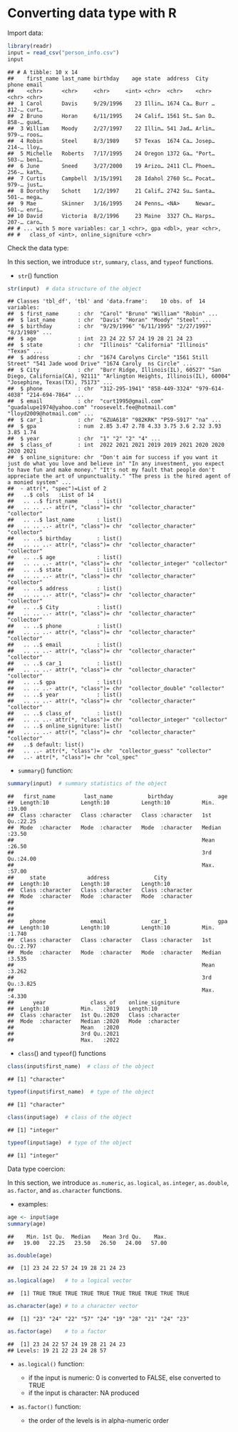 Converting data type with R
================

Import data:

``` r
library(readr)
input = read_csv("person_info.csv")
input
```

    ## # A tibble: 10 x 14
    ##    first_name last_name birthday    age state  address  City   phone email
    ##    <chr>      <chr>     <chr>     <int> <chr>  <chr>    <chr>  <chr> <chr>
    ##  1 Carol      Davis     9/29/1996    23 Illin… 1674 Ca… Burr … 312-… curt…
    ##  2 Bruno      Horan     6/11/1995    24 Calif… 1561 St… San D… 858-… guad…
    ##  3 William    Moody     2/27/1997    22 Illin… 541 Jad… Arlin… 979-… roos…
    ##  4 Robin      Steel     8/3/1989     57 Texas  1674 Ca… Josep… 214-… lloy…
    ##  5 Michelle   Roberts   7/17/1995    24 Oregon 1372 Ga… "Port… 503-… ben1…
    ##  6 June       Sneed     3/27/2000    19 Arizo… 2411 Cl… Phoen… 256-… kath…
    ##  7 Curtis     Campbell  3/15/1991    28 Idahol 2760 Sc… Pocat… 979-… just…
    ##  8 Dorothy    Schott    1/2/1997     21 Calif… 2742 Su… Santa… 501-… mega…
    ##  9 Mae        Skinner   3/16/1995    24 Penns… <NA>     Newar… 501-… enri…
    ## 10 David      Victoria  8/2/1996     23 Maine  3327 Ch… Harps… 207-… caro…
    ## # ... with 5 more variables: car_1 <chr>, gpa <dbl>, year <chr>,
    ## #   class_of <int>, online_signiture <chr>

Check the data type:

In this section, we introduce `str`, `summary`, `class`, and `typeof` functions.

-   `str`() function

``` r
str(input)  # data structure of the object
```

    ## Classes 'tbl_df', 'tbl' and 'data.frame':    10 obs. of  14 variables:
    ##  $ first_name      : chr  "Carol" "Bruno" "William" "Robin" ...
    ##  $ last_name       : chr  "Davis" "Horan" "Moody" "Steel" ...
    ##  $ birthday        : chr  "9/29/1996" "6/11/1995" "2/27/1997" "8/3/1989" ...
    ##  $ age             : int  23 24 22 57 24 19 28 21 24 23
    ##  $ state           : chr  "Illinois" "California" "Illinois" "Texas" ...
    ##  $ address         : chr  "1674 Carolyns Circle" "1561 Still Street" "541 Jade wood Drive" "1674 Caroly  ns Circle" ...
    ##  $ City            : chr  "Burr Ridge, Illinois(IL), 60527" "San Diego, California(CA), 92111" "Arlington Heights, Illinois(IL), 60004" "Josephine, Texas(TX), 75173" ...
    ##  $ phone           : chr  "312-295-1941" "858-449-3324" "979-614-4038" "214-694-7864" ...
    ##  $ email           : chr  "curt1995@gmail.com" "guadalupe1974@yahoo.com" "roosevelt.fee@hotmail.com" "lloyd2009@hotmail.com" ...
    ##  $ car_1           : chr  "6ZUA618" "982KRK" "PS9-S917" "na" ...
    ##  $ gpa             : num  2.85 3.47 2.78 4.33 3.75 3.6 2.32 3.93 3.85 1.74
    ##  $ year            : chr  "1" "2" "2" "4" ...
    ##  $ class_of        : int  2022 2021 2021 2019 2019 2021 2020 2020 2020 2021
    ##  $ online_signiture: chr  "Don't aim for success if you want it just do what you love and believe in" "In any investment, you expect to have fun and make money." "It's not my fault that people don't appreciate the art of unpunctuality." "The press is the hired agent of a monied system" ...
    ##  - attr(*, "spec")=List of 2
    ##   ..$ cols   :List of 14
    ##   .. ..$ first_name      : list()
    ##   .. .. ..- attr(*, "class")= chr  "collector_character" "collector"
    ##   .. ..$ last_name       : list()
    ##   .. .. ..- attr(*, "class")= chr  "collector_character" "collector"
    ##   .. ..$ birthday        : list()
    ##   .. .. ..- attr(*, "class")= chr  "collector_character" "collector"
    ##   .. ..$ age             : list()
    ##   .. .. ..- attr(*, "class")= chr  "collector_integer" "collector"
    ##   .. ..$ state           : list()
    ##   .. .. ..- attr(*, "class")= chr  "collector_character" "collector"
    ##   .. ..$ address         : list()
    ##   .. .. ..- attr(*, "class")= chr  "collector_character" "collector"
    ##   .. ..$ City            : list()
    ##   .. .. ..- attr(*, "class")= chr  "collector_character" "collector"
    ##   .. ..$ phone           : list()
    ##   .. .. ..- attr(*, "class")= chr  "collector_character" "collector"
    ##   .. ..$ email           : list()
    ##   .. .. ..- attr(*, "class")= chr  "collector_character" "collector"
    ##   .. ..$ car_1           : list()
    ##   .. .. ..- attr(*, "class")= chr  "collector_character" "collector"
    ##   .. ..$ gpa             : list()
    ##   .. .. ..- attr(*, "class")= chr  "collector_double" "collector"
    ##   .. ..$ year            : list()
    ##   .. .. ..- attr(*, "class")= chr  "collector_character" "collector"
    ##   .. ..$ class_of        : list()
    ##   .. .. ..- attr(*, "class")= chr  "collector_integer" "collector"
    ##   .. ..$ online_signiture: list()
    ##   .. .. ..- attr(*, "class")= chr  "collector_character" "collector"
    ##   ..$ default: list()
    ##   .. ..- attr(*, "class")= chr  "collector_guess" "collector"
    ##   ..- attr(*, "class")= chr "col_spec"

-   `summary`() function:

``` r
summary(input)  # summary statistics of the object
```

    ##   first_name         last_name           birthday              age       
    ##  Length:10          Length:10          Length:10          Min.   :19.00  
    ##  Class :character   Class :character   Class :character   1st Qu.:22.25  
    ##  Mode  :character   Mode  :character   Mode  :character   Median :23.50  
    ##                                                           Mean   :26.50  
    ##                                                           3rd Qu.:24.00  
    ##                                                           Max.   :57.00  
    ##     state             address              City          
    ##  Length:10          Length:10          Length:10         
    ##  Class :character   Class :character   Class :character  
    ##  Mode  :character   Mode  :character   Mode  :character  
    ##                                                          
    ##                                                          
    ##                                                          
    ##     phone              email              car_1                gpa       
    ##  Length:10          Length:10          Length:10          Min.   :1.740  
    ##  Class :character   Class :character   Class :character   1st Qu.:2.797  
    ##  Mode  :character   Mode  :character   Mode  :character   Median :3.535  
    ##                                                           Mean   :3.262  
    ##                                                           3rd Qu.:3.825  
    ##                                                           Max.   :4.330  
    ##      year              class_of    online_signiture  
    ##  Length:10          Min.   :2019   Length:10         
    ##  Class :character   1st Qu.:2020   Class :character  
    ##  Mode  :character   Median :2020   Mode  :character  
    ##                     Mean   :2020                     
    ##                     3rd Qu.:2021                     
    ##                     Max.   :2022

-   `class`() and `typeof`() functions

``` r
class(input$first_name)  # class of the object
```

    ## [1] "character"

``` r
typeof(input$first_name)  # type of the object
```

    ## [1] "character"

``` r
class(input$age)  # class of the object
```

    ## [1] "integer"

``` r
typeof(input$age)  # type of the object
```

    ## [1] "integer"

Data type coercion:

In this section, we introduce `as.numeric`, `as.logical`, `as.integer`, `as.double`, `as.factor`, and `as.character` functions.

-   examples:

``` r
age <- input$age 
summary(age)
```

    ##    Min. 1st Qu.  Median    Mean 3rd Qu.    Max. 
    ##   19.00   22.25   23.50   26.50   24.00   57.00

``` r
as.double(age)
```

    ##  [1] 23 24 22 57 24 19 28 21 24 23

``` r
as.logical(age)   # to a logical vector
```

    ##  [1] TRUE TRUE TRUE TRUE TRUE TRUE TRUE TRUE TRUE TRUE

``` r
as.character(age) # to a character vector
```

    ##  [1] "23" "24" "22" "57" "24" "19" "28" "21" "24" "23"

``` r
as.factor(age)    # to a factor
```

    ##  [1] 23 24 22 57 24 19 28 21 24 23
    ## Levels: 19 21 22 23 24 28 57

-   `as.logical()` function:

    -   if the input is numeric: 0 is converted to FALSE, else converted to TRUE
    -   if the input is character: NA produced

-   `as.factor()` function:

    -   the order of the levels is in alpha-numeric order

